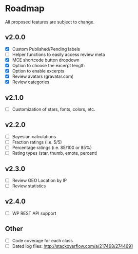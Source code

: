 # Roadmap

All proposed features are subject to change.

## v2.0.0
- [x] Custom Published/Pending labels
- [ ] Helper functions to easily access review meta
- [x] MCE shortcode button dropdown
- [x] Option to choose the excerpt length
- [x] Option to enable excerpts
- [x] Review avatars (gravatar.com)
- [x] Review categories

## v2.1.0
- [ ] Customization of stars, fonts, colors, etc.

## v2.2.0
- [ ] Bayesian calculations
- [ ] Fraction ratings (i.e. 5/5)
- [ ] Percentage ratings (i.e. 85/100 or 85%)
- [ ] Rating types (star, thumb, emote, percent)

## v2.3.0
- [ ] Review GEO Location by IP
- [ ] Review statistics

## v2.4.0
- [ ] WP REST API support

## Other

- [ ] Code coverage for each class
- [ ] Dated log files: http://stackoverflow.com/a/217468/2744691
